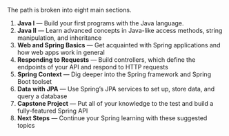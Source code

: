 The path is broken into eight main sections.

1.  **Java I** — Build your first programs with the Java language.
2.  **Java II** — Learn advanced concepts in Java-like access methods, string manipulation, and inheritance
3.  **Web and Spring Basics** — Get acquainted with Spring applications and how web apps work in general
4.  **Responding to Requests** — Build controllers, which define the endpoints of your API and respond to HTTP requests
5.  **Spring Context** — Dig deeper into the Spring framework and Spring Boot toolset
6.  **Data with JPA** — Use Spring’s JPA services to set up, store data, and query a database
7.  **Capstone Project** — Put all of your knowledge to the test and build a fully-featured Spring API
8.  **Next Steps** — Continue your Spring learning with these suggested topics